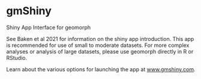 # gmShiny

Shiny App Interface for geomorph

See Baken et al 2021 for information on the shiny app introduction. This app is recommended for use of small to moderate datasets. For more complex analyses or analysis of large datasets, please use geomorph directly in R or RStudio.

Learn about the various options for launching the app at www.gmshiny.com.




